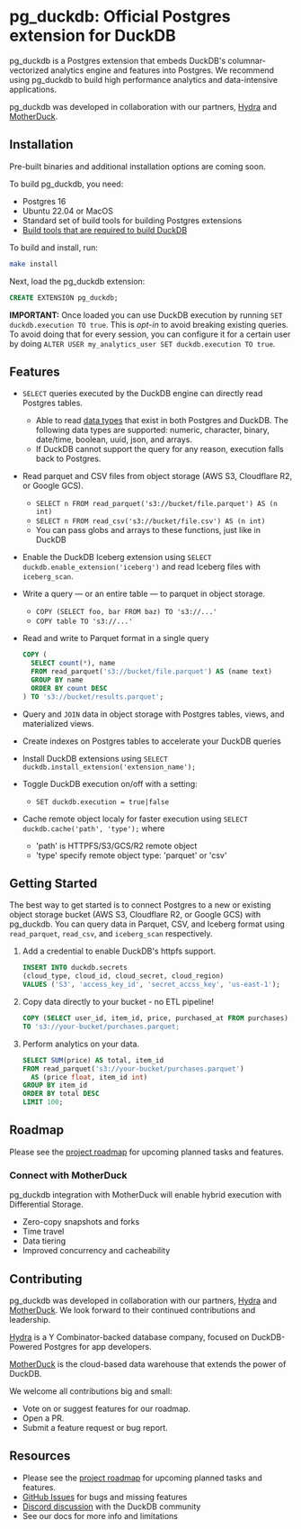 # pg_duckdb: Official Postgres extension for DuckDB

pg_duckdb is a Postgres extension that embeds DuckDB's columnar-vectorized analytics engine and features into Postgres. We recommend using pg_duckdb to build high performance analytics and data-intensive applications.

pg_duckdb was developed in collaboration with our partners, [Hydra](https://hydra.so) and [MotherDuck](https://motherduck.com).

## Installation

Pre-built binaries and additional installation options are coming soon.

To build pg_duckdb, you need:

* Postgres 16
* Ubuntu 22.04 or MacOS
* Standard set of build tools for building Postgres extensions
* [Build tools that are required to build DuckDB](https://duckdb.org/docs/dev/building/build_instructions)

To build and install, run:

```sh
make install
```

Next, load the pg_duckdb extension:

```sql
CREATE EXTENSION pg_duckdb;
```

**IMPORTANT:** Once loaded you can use DuckDB execution by running `SET duckdb.execution TO true`. This is _opt-in_ to avoid breaking existing queries. To avoid doing that for every session, you can configure it for a certain user by doing `ALTER USER my_analytics_user SET duckdb.execution TO true`.

## Features

- `SELECT` queries executed by the DuckDB engine can directly read Postgres tables.
	- Able to read [data types](https://www.postgresql.org/docs/current/datatype.html) that exist in both Postgres and DuckDB. The following data types are supported: numeric, character, binary, date/time, boolean, uuid, json, and arrays.
	- If DuckDB cannot support the query for any reason, execution falls back to Postgres.
- Read parquet and CSV files from object storage (AWS S3, Cloudflare R2, or Google GCS).
	- `SELECT n FROM read_parquet('s3://bucket/file.parquet') AS (n int)`
	- `SELECT n FROM read_csv('s3://bucket/file.csv') AS (n int)`
	- You can pass globs and arrays to these functions, just like in DuckDB
- Enable the DuckDB Iceberg extension using `SELECT duckdb.enable_extension('iceberg')` and read Iceberg files with `iceberg_scan`.
- Write a query — or an entire table — to parquet in object storage.
	- `COPY (SELECT foo, bar FROM baz) TO 's3://...'`
	- `COPY table TO 's3://...'`
- Read and write to Parquet format in a single query

	```sql
	COPY (
	  SELECT count(*), name
	  FROM read_parquet('s3://bucket/file.parquet') AS (name text)
	  GROUP BY name
	  ORDER BY count DESC
	) TO 's3://bucket/results.parquet';
	```

- Query and `JOIN` data in object storage with Postgres tables, views, and materialized views.
- Create indexes on Postgres tables to accelerate your DuckDB queries
- Install DuckDB extensions using `SELECT duckdb.install_extension('extension_name');`
- Toggle DuckDB execution on/off with a setting:
	- `SET duckdb.execution = true|false`
- Cache remote object localy for faster execution using `SELECT duckdb.cache('path', 'type');` where
	- 'path' is HTTPFS/S3/GCS/R2 remote object
	- 'type' specify remote object type: 'parquet' or 'csv'

## Getting Started

The best way to get started is to connect Postgres to a new or existing object storage bucket (AWS S3, Cloudflare R2, or Google GCS) with pg_duckdb. You can query data in Parquet, CSV, and Iceberg format using `read_parquet`, `read_csv`, and `iceberg_scan` respectively.

1. Add a credential to enable DuckDB's httpfs support.

	```sql
	INSERT INTO duckdb.secrets
	(cloud_type, cloud_id, cloud_secret, cloud_region)
	VALUES ('S3', 'access_key_id', 'secret_accss_key', 'us-east-1');
	```

2. Copy data directly to your bucket - no ETL pipeline!

	```sql
	COPY (SELECT user_id, item_id, price, purchased_at FROM purchases)
	TO 's3://your-bucket/purchases.parquet;
	```

3. Perform analytics on your data.

	```sql
	SELECT SUM(price) AS total, item_id
	FROM read_parquet('s3://your-bucket/purchases.parquet')
	  AS (price float, item_id int)
	GROUP BY item_id
	ORDER BY total DESC
	LIMIT 100;
	```

## Roadmap

Please see the [project roadmap][roadmap] for upcoming planned tasks and features.

### Connect with MotherDuck

pg_duckdb integration with MotherDuck will enable hybrid execution with Differential Storage.

* Zero-copy snapshots and forks
* Time travel
* Data tiering
* Improved concurrency and cacheability

## Contributing

pg_duckdb was developed in collaboration with our partners, [Hydra](https://hydra.so) and [MotherDuck](https://motherduck.com). We look forward to their continued contributions and leadership.

[Hydra](https://hydra.so) is a Y Combinator-backed database company, focused on DuckDB-Powered Postgres for app developers.

[MotherDuck](https://motherduck.com) is the cloud-based data warehouse that extends the power of DuckDB.

We welcome all contributions big and small:

- Vote on or suggest features for our roadmap.
- Open a PR.
- Submit a feature request or bug report.

## Resources

- Please see the [project roadmap][roadmap] for upcoming planned tasks and features.
- [GitHub Issues](https://github.com/duckdb/pg_duckdb/issues) for bugs and missing features
- [Discord discussion](https://discord.duckdb.org/) with the DuckDB community
- See our docs for more info and limitations

[roadmap]: https://github.com/orgs/duckdb/projects/10
